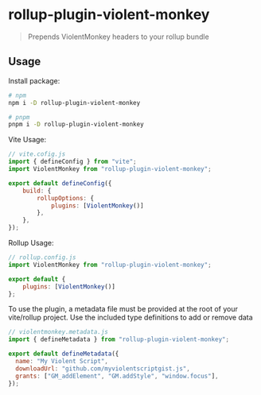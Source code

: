 # rollup-plugin-violent-monkey

> Prepends ViolentMonkey headers to your rollup bundle

## Usage

Install package:

```sh
# npm
npm i -D rollup-plugin-violent-monkey

# pnpm
pnpm i -D rollup-plugin-violent-monkey
```

Vite Usage:

```js
// vite.cofig.js
import { defineConfig } from "vite";
import ViolentMonkey from "rollup-plugin-violent-monkey";

export default defineConfig({
    build: {
        rollupOptions: {
            plugins: [ViolentMonkey()]
        },
    },
});
```

Rollup Usage:

```js
// rollup.config.js
import ViolentMonkey from "rollup-plugin-violent-monkey";

export default {
    plugins: [ViolentMonkey()]
};
```

To use the plugin, a metadata file must be provided at the root of your vite/rollup project. Use the included type definitions to add or remove data

```js
// violentmonkey.metadata.js
import { defineMetadata } from "rollup-plugin-violent-monkey";

export default defineMetadata({
  name: "My Violent Script",
  downloadUrl: "github.com/myviolentscriptgist.js",
  grants: ["GM_addElement", "GM.addStyle", "window.focus"],
});
```
